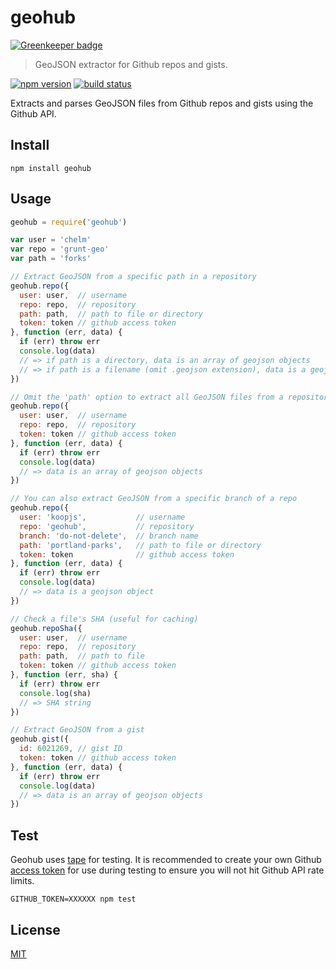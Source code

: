 # geohub

[![Greenkeeper badge](https://badges.greenkeeper.io/koopjs/geohub.svg)](https://greenkeeper.io/)

> GeoJSON extractor for Github repos and gists.

[![npm version][npm-img]][npm-url]
[![build status][travis-image]][travis-url]

[npm-img]: https://img.shields.io/npm/v/geohub.svg?style=flat-square
[npm-url]: https://www.npmjs.com/package/geohub
[travis-image]: https://img.shields.io/travis/koopjs/geohub/master.svg?style=flat-square
[travis-url]: https://travis-ci.org/koopjs/geohub

Extracts and parses GeoJSON files from Github repos and gists using the Github API.

## Install

```
npm install geohub
```

## Usage

```js
geohub = require('geohub')

var user = 'chelm'
var repo = 'grunt-geo'
var path = 'forks'

// Extract GeoJSON from a specific path in a repository
geohub.repo({
  user: user,  // username
  repo: repo,  // repository
  path: path,  // path to file or directory
  token: token // github access token
}, function (err, data) {
  if (err) throw err
  console.log(data)
  // => if path is a directory, data is an array of geojson objects
  // => if path is a filename (omit .geojson extension), data is a geojson object
})

// Omit the 'path' option to extract all GeoJSON files from a repository
geohub.repo({
  user: user,  // username
  repo: repo,  // repository
  token: token // github access token
}, function (err, data) {
  if (err) throw err
  console.log(data)
  // => data is an array of geojson objects
})

// You can also extract GeoJSON from a specific branch of a repo
geohub.repo({
  user: 'koopjs',           // username
  repo: 'geohub',           // repository
  branch: 'do-not-delete',  // branch name
  path: 'portland-parks',   // path to file or directory
  token: token              // github access token
}, function (err, data) {
  if (err) throw err
  console.log(data)
  // => data is a geojson object
})

// Check a file's SHA (useful for caching)
geohub.repoSha({
  user: user,  // username
  repo: repo,  // repository
  path: path,  // path to file
  token: token // github access token
}, function (err, sha) {
  if (err) throw err
  console.log(sha)
  // => SHA string
})

// Extract GeoJSON from a gist
geohub.gist({
  id: 6021269, // gist ID
  token: token // github access token
}, function (err, data) {
  if (err) throw err
  console.log(data)
  // => data is an array of geojson objects
})
```

## Test

Geohub uses [tape](https://github.com/substack/tape) for testing. It is recommended to create your own Github [access token](https://github.com/settings/tokens) for use during testing to ensure you will not hit Github API rate limits.

```
GITHUB_TOKEN=XXXXXX npm test
```

## License

[MIT](LICENSE)
